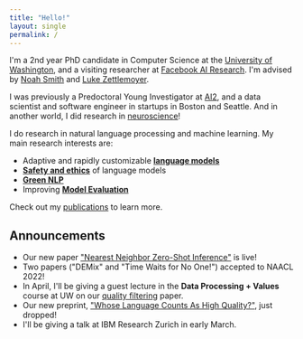 ```yaml
---
title: "Hello!"
layout: single
permalink: /
---
```


I'm a 2nd year PhD candidate in Computer Science at the [University of Washington](https://www.cs.washington.edu/), and a visiting researcher at [Facebook AI Research](https://ai.facebook.com/). I'm advised by [Noah Smith](https://nasmith.github.io/) and [Luke Zettlemoyer](https://www.cs.washington.edu/people/faculty/lsz).

I was previously a Predoctoral Young Investigator at [AI2](http://allenai.org), and a data scientist and software engineer in startups in Boston and Seattle. And in another world, I did research in [neuroscience](#neuroscience)!


I do research in natural language processing and machine learning. My main research interests are:

 * <span style="color:#add8e6"><i class="fas fa-wind"></i></span> Adaptive and rapidly customizable [**language models**](https://suchin.io/publications/#adaptive-language-models)
 * <span style="color:#daa520"><i class="fas fa-shield-alt"></i></span>  [**Safety and ethics**](https://suchin.io/publications/#safety-and-ethics) of language models
 * <span style="color:#32cd77"><i class="fas fa-leaf"></i></span> [**Green NLP**](https://suchin.io/publications/#green-nlp)
 * <span style="color:#ff0088"><i class="fas fa-sort-amount-down"></i></span> Improving [**Model Evaluation**](https://suchin.io/publications/#evaluation)

Check out my [publications](https://suchin.io/publications) to learn more. 

## Announcements
* Our new paper ["Nearest Neighbor Zero-Shot Inference"](https://suchin.io/assets/knnprompt.pdf) is live!
* Two papers ("DEMix" and "Time Waits for No One!") accepted to NAACL 2022!
* In April, I'll be giving a guest lecture in the **Data Processing + Values** course at UW on our [quality filtering](https://arxiv.org/abs/2201.10474) paper.
* Our new preprint, ["Whose Language Counts As High Quality?"](https://arxiv.org/abs/2201.10474), just dropped!
* I'll be giving a talk at IBM Research Zurich in early March.
